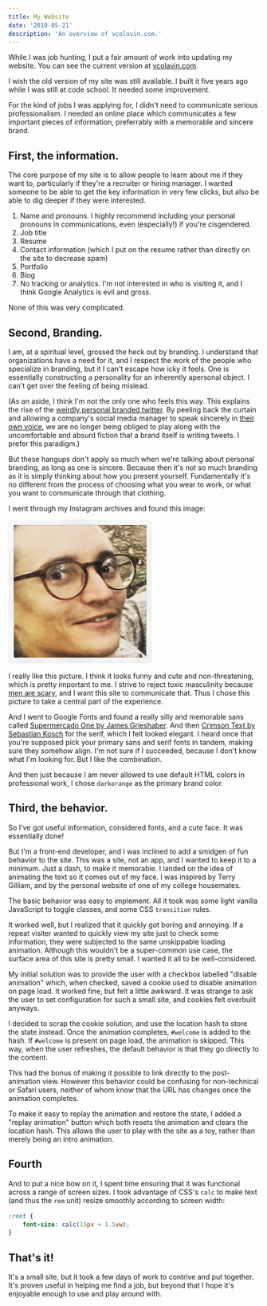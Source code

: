 ```yaml
---
title: My Website
date: '2019-05-21'
description: 'An overview of vcolavin.com.'
---
```


While I was job hunting, I put a fair amount of work into updating my website. You can see the current version at [vcolavin.com](https://vcolavin.com).

I wish the old version of my site was still available. I built it five years ago while I was still at code school. It needed some improvement.

For the kind of jobs I was applying for, I didn't need to communicate serious professionalism. I needed an online place which communicates a few important pieces of information, preferrably with a memorable and sincere brand.

## First, the information.

The core purpose of my site is to allow people to learn about me if they want to, particularly if they're a recruiter or hiring manager. I wanted someone to be able to get the key information in very few clicks, but also be able to dig deeper if they were interested.

1. Name and pronouns. I highly recommend including your personal pronouns in communications, even (especially!) if you're cisgendered.
2. Job title
3. Resume
4. Contact information (which I put on the resume rather than directly on the site to decrease spam)
5. Portfolio
6. Blog
7. No tracking or analytics. I'm not interested in who is visiting it, and I think Google Analytics is evil and gross.

None of this was very complicated.

## Second, Branding.

I am, at a spiritual level, grossed the heck out by branding. I understand that organizations have a need for it, and I respect the work of the people who specialize in branding, but it I can't escape how icky it feels. One is essentially constructing a personality for an inherently apersonal object. I can't get over the feeling of being mislead.

(As an aside, I think I'm not the only one who feels this way. This explains the rise of the [weirdly personal branded twitter](https://www.vice.com/en_us/article/pangw8/brand-twitter-is-absurd-and-it-will-only-get-worse). By peeling back the curtain and allowing a company's social media manager to speak sincerely in [their own voice](https://twitter.com/steak_umm/status/1045038141978169344), we are no longer being obliged to play along with the uncomfortable and absurd fiction that a brand itself is writing tweets. I prefer this paradigm.)

But these hangups don't apply so much when we're talking about personal branding, as long as one is sincere. Because then it's not so much branding as it is simply thinking about how you present yourself. Fundamentally it's no different from the process of choosing what you wear to work, or what you want to communicate through that clothing.

I went through my Instagram archives and found this image:

![An image of my face.](./face.jpg)

I really like this picture. I think it looks funny and cute and non-threatening, which is pretty important to me. I strive to reject toxic masculinity because [men are scary](https://www.youtube.com/watch?v=ENxbcvUXfnM), and I want this site to communicate that. Thus I chose this picture to take a central part of the experience.

And I went to Google Fonts and found a really silly and memorable sans called [Supermercado One by James Grieshaber](https://fonts.google.com/specimen/Supermercado+One). And then [Crimson Text by Sebastian Kosch](https://fonts.google.com/specimen/Crimson+Text) for the serif, which I felt looked elegant. I heard once that you're supposed pick your primary sans and serif fonts in tandem, making sure they somehow align. I'm not sure if I succeeded, because I don't know what I'm looking for. But I like the combination.

And then just because I am never allowed to use default HTML colors in professional work, I chose `darkorange` as the primary brand color.

## Third, the behavior.

So I've got useful information, considered fonts, and a cute face. It was essentially done!

But I'm a front-end developer, and I was inclined to add a smidgen of fun behavior to the site. This was a site, not an app, and I wanted to keep it to a minimum. Just a dash, to make it memorable. I landed on the idea of animating the text so it comes out of my face. I was inspired by Terry Gilliam, and by the personal website of one of my college housemates.

The basic behavior was easy to implement. All it took was some light vanilla JavaScript to toggle classes, and some CSS `transition` rules.

It worked well, but I realized that it quickly got boring and annoying. If a repeat visiter wanted to quickly view my site just to check some information, they were subjected to the same unskippable loading animation. Although this wouldn't be a super-common use case, the surface area of this site is pretty small. I wanted it all to be well-considered.

My initial solution was to provide the user with a checkbox labelled "disable animation" which, when checked, saved a cookie used to disable animation on page load. It worked fine, but felt a little awkward. It was strange to ask the user to set configuration for such a small site, and cookies felt overbuilt anyways.

I decided to scrap the cookie solution, and use the location hash to store the state instead. Once the animation completes, `#welcome` is added to the hash. If `#welcome` is present on page load, the animation is skipped. This way, when the user refreshes, the default behavior is that they go directly to the content.

This had the bonus of making it possible to link directly to the post-animation view. However this behavior could be confusing for non-technical or Safari users, neither of whom know that the URL has changes once the animation completes.

To make it easy to replay the animation and restore the state, I added a "replay animation" button which both resets the animation and clears the location hash. This allows the user to play with the site as a toy, rather than merely being an intro animation.

## Fourth

And to put a nice bow on it, I spent time ensuring that it was functional across a range of screen sizes. I took advantage of CSS's `calc` to make text (and thus the `rem` unit) resize smoothly according to screen width:

```css
:root {
	font-size: calc(15px + 1.5vw);
}
```

## That's it!

It's a small site, but it took a few days of work to contrive and put together. It's proven useful in helping me find a job, but beyond that I hope it's enjoyable enough to use and play around with.
